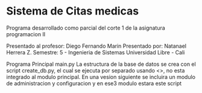 # Sistema de Citas medicas
Programa desarrollado como parcial del corte 1 de la asignatura programacion II

Presentado al profesor: Diego Fernando Marin
Presentado por: Natanael Herrera Z.
Semestre: 5 - Ingenieria de Sistemas
Universidad Libre - Cali

Programa Principal main.py
La estructura de la base de datos se crea con el script create_db.py, el cual se ejecuta por separado usando <<python create_db.py>>, no esta integrado al modulo principal.
En una vesion siguiente se incluira un modulo de administracion y configuracion y en ese3 modulo estara este script



